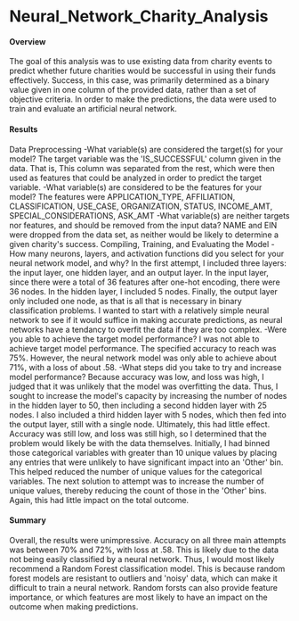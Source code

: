 # Neural_Network_Charity_Analysis

#### Overview 
The goal of this analysis was to use existing data from charity events to predict whether future charities would be successful in using their funds effectively. Success, in this case, was primarily determined as a binary value given in one column of the provided data, rather than a set of objective criteria. In order to make the predictions, the data were used to train and evaluate an artificial neural network.

#### Results
Data Preprocessing
-What variable(s) are considered the target(s) for your model?
  The target variable was the 'IS_SUCCESSFUL' column given in the data. That is, This column was separated from the rest, which were then used as features that could     be  analyzed in order to predict the target variable.
-What variable(s) are considered to be the features for your model?
  The features were APPLICATION_TYPE, AFFILIATION, CLASSIFICATION, USE_CASE, ORGANIZATION, STATUS, INCOME_AMT, SPECIAL_CONSIDERATIONS, ASK_AMT
-What variable(s) are neither targets nor features, and should be removed from the input data?
  NAME and EIN were dropped from the data set, as neither would be likely to determine a given charity's success.
Compiling, Training, and Evaluating the Model
-How many neurons, layers, and activation functions did you select for your neural network model, and why?
  In the first attempt, I included three layers: the input layer, one hidden layer, and an output layer. In the input layer, since there were a total of 36 features 
  after one-hot encoding, there were 36 nodes. In the hidden layer, I included 5 nodes. Finally, the output layer only included one node, as that is all that is         necessary in binary classification problems. I wanted to start with a relatively simple neural network to see if it would suffice in making accurate predictions, as   neural networks have a tendancy to overfit the data if they are too complex. 
-Were you able to achieve the target model performance?
  I was not able to achieve target model performance. The specified accuracy to reach was 75%. However, the neural network model was only able to achieve about 71%,     with   a loss of about .58. 
-What steps did you take to try and increase model performance?
  Because accuracy was low, and loss was high, I judged that it was unlikely that the model was overfitting the data. Thus, I sought to increase the model's capacity     by increasing the number of nodes in the hidden layer to 50, then including a second hidden layer with 25 nodes. I also included a third hidden layer with 5 nodes,     which then fed into the output layer, still with a single node. Ultimately, this had little effect. Accuracy was still low, and loss was still high, so I determined   that the  problem would likely be with the data themselves. Initially, I had binned those categorical variables with greater than 10 unique values by placing any       entries that were unlikely to have significant impact into an 'Other' bin. This helped reduced the number of unique values for the categorical variables. The next     solution to attempt was to increase the number of unique values, thereby reducing the count of those in the 'Other' bins. Again, this had little impact on the total   outcome.
  
#### Summary 
Overall, the results were unimpressive. Accuracy on all three main attempts was between 70% and 72%, with loss at .58. This is likely due to the data not being easily classified by a neural network. Thus, I would most likely recommend a Random Forest classification model. This is because random forest models are resistant to outliers and 'noisy' data, which can make it difficult to train a neural network. Random forsts can also provide feature importance, or which features are most likely to have an impact on the outcome when making predictions. 
